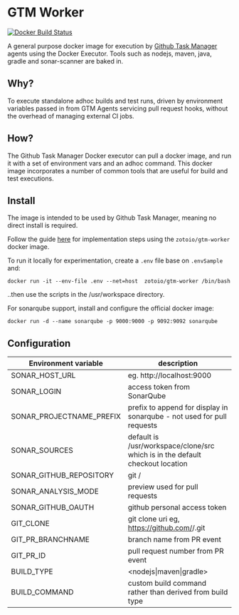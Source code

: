 # GTM Worker
[![Docker Build Status](https://img.shields.io/docker/build/zotoio/gtm-worker.svg)](https://hub.docker.com/r/zotoio/gtm-worker)

A general purpose docker image for execution by [Github Task Manager](https://github.com/wyvern8/github-task-manager) agents using the Docker Executor.  Tools such as nodejs, maven, java, gradle and sonar-scanner are baked in.

## Why?
To execute standalone adhoc builds and test runs, driven by environment variables passed in from GTM Agents servicing pull request hooks, without the overhead of managing external CI jobs.

## How?
The Github Task Manager Docker executor can pull a docker image, and run it with a set of environment vars and an adhoc command.  This docker image incorporates a number of common tools that are useful for build and test executions.

## Install
The image is intended to be used by Github Task Manager, meaning no direct install is required.

Follow the guide [here](https://github.com/wyvern8/github-task-manager/wiki/Structure-of-.githubTaskManager.json#docker-options) for implementation steps using the `zotoio/gtm-worker` docker image.

To run it locally for experimentation, create a `.env` file base on `.envSample` and:

```
docker run -it --env-file .env --net=host  zotoio/gtm-worker /bin/bash
```
..then use the scripts in the /usr/workspace directory.

For sonarqube support, install and configure the official docker image:
```
docker run -d --name sonarqube -p 9000:9000 -p 9092:9092 sonarqube
```

## Configuration

| Environment variable | description |
| -------------------- | ----------- |
|SONAR_HOST_URL| eg. http://localhost:9000 |
|SONAR_LOGIN|access token from SonarQube|
|SONAR_PROJECTNAME_PREFIX| prefix to append for display in sonarqube - not used for pull requests |
|SONAR_SOURCES| default is /usr/workspace/clone/src which is in the default checkout location|
|SONAR_GITHUB_REPOSITORY| git <org>/<repo>|
|SONAR_ANALYSIS_MODE| preview used for pull requests |
|SONAR_GITHUB_OAUTH| github personal access token|
|GIT_CLONE| git clone uri eg, https://github.com/<org>/<repo>.git|
|GIT_PR_BRANCHNAME| branch name from PR event|
|GIT_PR_ID| pull request number from PR event|
|BUILD_TYPE|<nodejs\|maven\|gradle>|
|BUILD_COMMAND|custom build command rather than derived from build type|

